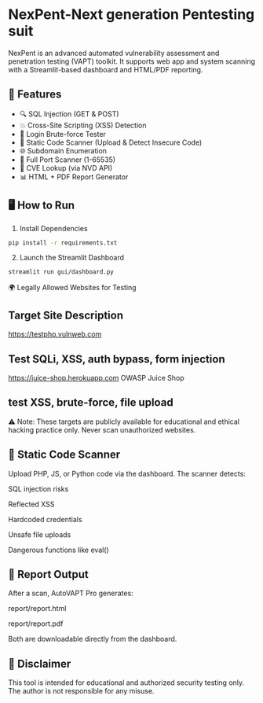 # NexPent-Next generation Pentesting suit
NexPent is an advanced automated vulnerability assessment and penetration testing (VAPT) toolkit. It supports web app and system scanning with a Streamlit-based dashboard and HTML/PDF reporting.
## 🚀 Features
- 🔍 SQL Injection (GET & POST)
- 💥 Cross-Site Scripting (XSS) Detection
- 🔐 Login Brute-force Tester
- 📂 Static Code Scanner (Upload & Detect Insecure Code)
- 🌐 Subdomain Enumeration
- 🔌 Full Port Scanner (1-65535)
- 📖 CVE Lookup (via NVD API)
- 📊 HTML + PDF Report Generator
## 🖥️ How to Run
1. Install Dependencies
 ```bash
pip install -r requirements.txt
```
2. Launch the Streamlit Dashboard
```bash
streamlit run gui/dashboard.py
```
🌍 Legally Allowed Websites for Testing
## Target Site	Description
https://testphp.vulnweb.com	
## Test SQLi, XSS, auth bypass, form injection
https://juice-shop.herokuapp.com	OWASP Juice Shop 
## test XSS, brute-force, file upload
⚠️ Note: These targets are publicly available for educational and ethical hacking practice only. Never scan unauthorized websites.
## 📂 Static Code Scanner
Upload PHP, JS, or Python code via the dashboard. The scanner detects:

SQL injection risks

Reflected XSS

Hardcoded credentials

Unsafe file uploads

Dangerous functions like eval()

## 📄 Report Output
After a scan, AutoVAPT Pro generates:

report/report.html

report/report.pdf

Both are downloadable directly from the dashboard.
## 🛑 Disclaimer
This tool is intended for educational and authorized security testing only. The author is not responsible for any misuse.
